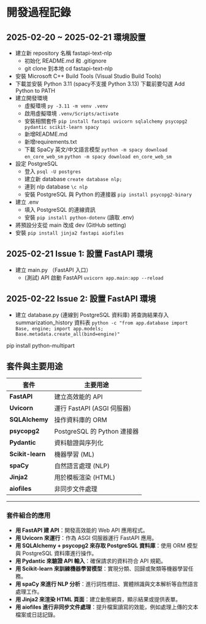 # 開發過程記錄

## 2025-02-20 ~ 2025-02-21 環境設置
- 建立新 repository 名稱 fastapi-text-nlp
    - 初始化 README.md 和 .gitignore
    - git clone 到本地 
      cd fastapi-text-nlp
- 安裝 Microsoft C++ Build Tools   (Visual Studio Build Tools)
- 下載並安裝 Python 3.11 (spacy不支援 Python 3.13) 下載前要勾選 Add Python to PATH
- 建立開發環境
    - 虛擬環境 `py -3.11 -m venv .venv`
    - 啟用虛擬環境 `.venv/Scripts/activate`
    - 安裝相關套件 `pip install fastapi uvicorn sqlalchemy psycopg2 pydantic scikit-learn spacy`
    - 新增README.md
    - 新增requirements.txt
    - 下載 SpaCy 英文/中文語言模型 `python -m spacy download en_core_web_sm` `python -m spacy download en_core_web_sm`
- 設定 PostgreSQL
    - 登入 `psql -U postgres`
    - 建立新 database `create database nlp;`
    - 連到 nlp database `\c nlp`
    - 安裝 PostgreSQL 與 Python 的連接器 `pip install psycopg2-binary`
- 建立 .env
    - 填入 PostgreSQL 的連線資訊
    - 安裝 `pip install python-dotenv` (讀取 .env)
- 將預設分支從 main 改成 dev  (GitHub setting)
- 安裝 `pip install jinja2 fastapi aiofiles`

## 2025-02-21 Issue 1: 設置 FastAPI 環境
- 建立 main.py （FastAPI 入口）
    - (測試) API 啟動 FastAPI `uvicorn app.main:app --reload`
## 2025-02-22 Issue 2: 設置 FastAPI 環境
- 建立 database.py  (連線到 PostgreSQL 資料庫) 將查詢結果存入 summarization_history 資料表
    `python -c "from app.database import Base, engine; import app.models; Base.metadata.create_all(bind=engine)"`


pip install python-multipart




## 套件與主要用途

| 套件          | 主要用途                 |
|---------------|--------------------------|
| **FastAPI**   | 建立高效能的 API         |
| **Uvicorn**   | 運行 FastAPI (ASGI 伺服器) |
| **SQLAlchemy**| 操作資料庫的 ORM        |
| **psycopg2**  | PostgreSQL 的 Python 連接器 |
| **Pydantic**  | 資料驗證與序列化        |
| **Scikit-learn** | 機器學習 (ML)          |
| **spaCy**     | 自然語言處理 (NLP)     |
| **Jinja2**    | 用於模板渲染 (HTML)    |
| **aiofiles**  | 非同步文件處理          |

---

### 套件組合的應用
- **用 FastAPI 建 API**：開發高效能的 Web API 應用程式。
- **用 Uvicorn 來運行**：作為 ASGI 伺服器運行 FastAPI 應用。
- **用 SQLAlchemy + psycopg2 來存取 PostgreSQL 資料庫**：使用 ORM 模型與 PostgreSQL 資料庫進行操作。
- **用 Pydantic 來驗證 API 輸入**：確保請求的資料符合 API 規範。
- **用 Scikit-learn 來訓練機器學習模型**：實現分類、回歸或聚類等機器學習任務。
- **用 spaCy 來進行 NLP 分析**：進行詞性標註、實體辨識與文本解析等自然語言處理工作。
- **用 Jinja2 來渲染 HTML 頁面**：建立動態網頁，顯示結果或提供表單。
- **用 aiofiles 進行非同步文件處理**：提升檔案讀寫的效能，例如處理上傳的文本檔案或日誌記錄。



